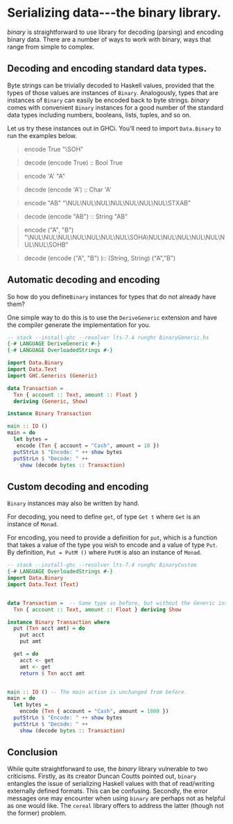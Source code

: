
# Serializing data---the binary library.

<i>binary</i> is straightforward to use library for decoding (parsing)
and encoding binary data. There are a number of ways to work with
binary, ways that range from simple to complex.


## Decoding and encoding standard data types. 

Byte strings can be trivially decoded to Haskell values, provided that the types of
those values are instances of `Binary`. Analogously, types
that are instances of `Binary` can easily be encoded back to
byte strings. <i>binary</i> comes with convenient `Binary` instances
for a good number of the standard data types including numbers, booleans,
lists, tuples, and so on.

Let us try these instances out in GHCi. You'll need to import 
`Data.Binary` to run the examples below.


> encode True
"\SOH"

> decode (encode True) :: Bool
True

> encode 'A'
"A"

> decode (encode 'A') :: Char
'A'

> encode "AB"
"\NUL\NUL\NUL\NUL\NUL\NUL\NUL\STXAB"

> decode (encode "AB") :: String
"AB"

> encode ("A", "B")
"\NUL\NUL\NUL\NUL\NUL\NUL\NUL\SOHA\NUL\NUL\NUL\NUL\NUL\NUL\NUL\SOHB"

> decode (encode ("A", "B") ):: (String, String)
("A","B")


## Automatic decoding and encoding

So how do you define`Binary` instances for types that do not already have them?

One simple way to do this is to use the `DeriveGeneric` extension
and have the compiler generate the implementation for you.

```haskell
-- stack --install-ghc --resolver lts-7.4 runghc BinaryGeneric.hs
{-# LANGUAGE DeriveGeneric #-}
{-# LANGUAGE OverloadedStrings #-}

import Data.Binary
import Data.Text
import GHC.Generics (Generic)

data Transaction = 
  Txn { account :: Text, amount :: Float } 
  deriving (Generic, Show)

instance Binary Transaction

main :: IO ()
main = do
  let bytes = 
   encode (Txn { account = "Cash", amount = 10 })
  putStrLn $ "Encode: " ++ show bytes
  putStrLn $ "Decode: " ++ 
    show (decode bytes :: Transaction)
```

## Custom decoding and encoding 

`Binary` instances may also be written by hand.

For decoding, you need to define `get`, of type `Get t` where `Get` is an instance of `Monad`.


For encoding, you need to provide a definition for `put`, which is a function that takes a value of the type you wish to encode and a value of type `Put`. By definition, `Put = PutM ()`
where `PutM` is also an instance of `Monad`.
```haskell
-- stack --install-ghc --resolver lts-7.4 runghc BinaryCustom
{-# LANGUAGE OverloadedStrings #-}
import Data.Binary
import Data.Text (Text)


data Transaction =  -- Same type as before, but without the Generic instance.
  Txn { account :: Text, amount :: Float } deriving Show

instance Binary Transaction where
  put (Txn acct amt) = do
    put acct
    put amt

  get = do
    acct <- get
    amt <- get
    return $ Txn acct amt


main :: IO () -- The main action is unchanged from before.
main = do
  let bytes = 
    encode (Txn { account = "Cash", amount = 1000 })
  putStrLn $ "Encode: " ++ show bytes
  putStrLn $ "Decode: " ++ 
    show (decode bytes :: Transaction)
```


## Conclusion
While quite straightforward to use, the <i>binary</i> library vulnerable
to two criticisms. Firstly, as its creator Duncan Coutts pointed out,
`binary` entangles the issue of serializing Haskell values with that of
read/writing externally defined formats. This can be confusing.
Secondly, the error messages one may encounter when using `binary`
are perhaps not as helpful as one would like. The `cereal` library
offers to address the latter (though not the former) problem.